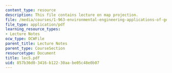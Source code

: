 ```yaml
---
content_type: resource
description: This file contains lecture on map projection.
file: /media/courses/1-963-environmental-engineering-applications-of-geographic-information-systems-fall-2004/857b36d03416b12230aabe05c48e0b07_lec5.pdf
file_type: application/pdf
learning_resource_types:
- Lecture Notes
ocw_type: OCWFile
parent_title: Lecture Notes
parent_type: CourseSection
resourcetype: Document
title: lec5.pdf
uid: 857b36d0-3416-b122-30aa-be05c48e0b07
---
```

